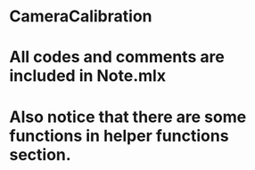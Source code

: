 # CameraCalibration

# All codes and comments are included in Note.mlx
# Also notice that there are some functions in helper functions section.

